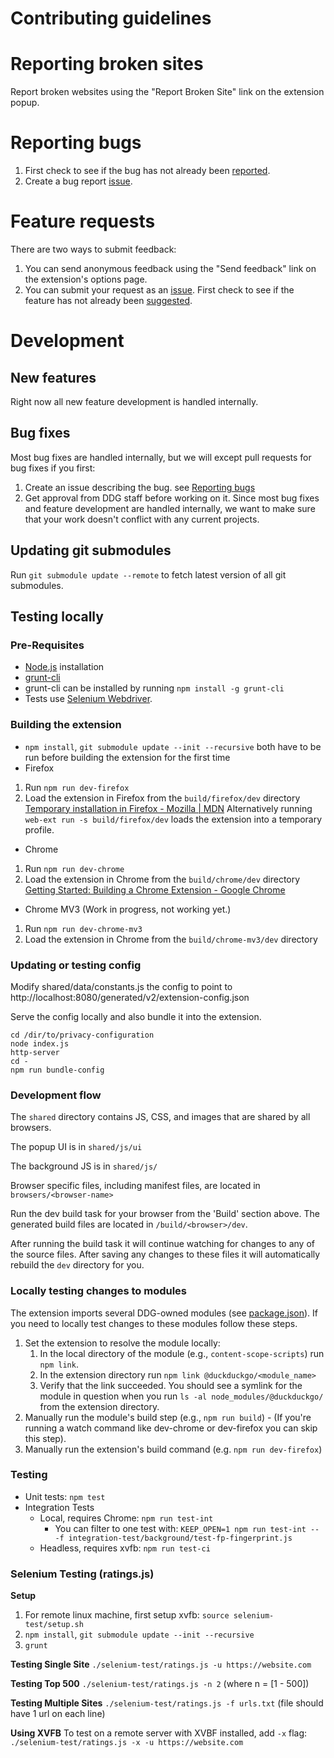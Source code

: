 # Contributing guidelines

# Reporting broken sites

Report broken websites using the "Report Broken Site" link on the extension popup.

# Reporting bugs

1. First check to see if the bug has not already been [reported](https://github.com/duckduckgo/duckduckgo-privacy-extension/issues).
2. Create a bug report [issue](https://github.com/duckduckgo/duckduckgo-privacy-extension/issues/new?template=bug_report.md).

# Feature requests

There are two ways to submit feedback:
1. You can send anonymous feedback using the "Send feedback" link on the extension's options page.
2. You can submit your request as an [issue](https://github.com/duckduckgo/duckduckgo-privacy-extension/issues/new?template=feature_request.md). First check to see if the feature has not already been [suggested](https://github.com/duckduckgo/duckduckgo-privacy-extension/issues).

# Development

## New features

Right now all new feature development is handled internally.

## Bug fixes

Most bug fixes are handled internally, but we will except pull requests for bug fixes if you first:
1. Create an issue describing the bug. see [Reporting bugs](CONTRIBUTING.md#reporting-bugs)
2. Get approval from DDG staff before working on it. Since most bug fixes and feature development are handled internally, we want to make sure that your work doesn't conflict with any current projects.

## Updating git submodules

Run `git submodule update --remote` to fetch latest version of all git submodules.

## Testing locally

### Pre-Requisites
- [Node.js](https://nodejs.org) installation
- [grunt-cli](https://gruntjs.com/getting-started)
- grunt-cli can be installed by running `npm install -g grunt-cli`
- Tests use [Selenium Webdriver](http://seleniumhq.github.io/selenium/docs/api/javascript/index.html).

### Building the extension
- `npm install`, `git submodule update --init --recursive` both have to be run before building the extension for the first time 
- Firefox
 1. Run `npm run dev-firefox`
 2. Load the extension in Firefox from the `build/firefox/dev` directory
[Temporary installation in Firefox - Mozilla | MDN](https://developer.mozilla.org/en-US/Add-ons/WebExtensions/Temporary_Installation_in_Firefox)
    Alternatively running `web-ext run -s build/firefox/dev` loads the extension into a temporary profile.

- Chrome
 1. Run `npm run dev-chrome`
 2. Load the extension in Chrome from the `build/chrome/dev` directory
[Getting Started: Building a Chrome Extension - Google Chrome](https://developer.chrome.com/extensions/getstarted#unpacked)

- Chrome MV3 (Work in progress, not working yet.)
 1. Run `npm run dev-chrome-mv3`
 2. Load the extension in Chrome from the `build/chrome-mv3/dev` directory

### Updating or testing config

Modify shared/data/constants.js the config to point to http://localhost:8080/generated/v2/extension-config.json

Serve the config locally and also bundle it into the extension.

```
cd /dir/to/privacy-configuration
node index.js
http-server
cd -
npm run bundle-config
```

### Development flow

The `shared` directory contains JS, CSS, and images that are shared by all browsers.

The popup UI is in `shared/js/ui`

The background JS is in `shared/js/`

Browser specific files, including manifest files, are located in `browsers/<browser-name>`

Run the dev build task for your browser from the 'Build' section above. The generated build files are located in `/build/<browser>/dev`.

After running the build task it will continue watching for changes to any of the source files. After saving any changes to these files it will automatically rebuild the `dev` directory for you.

### Locally testing changes to modules

The extension imports several DDG-owned modules (see [package.json](https://github.com/duckduckgo/duckduckgo-privacy-extension/blob/7a5616b5c54155a99f79c672e007785f76a8d3ee/package.json#L75-L78)). If you need to locally test changes to these modules follow these steps.

1. Set the extension to resolve the module locally:
    1. In the local directory of the module (e.g., `content-scope-scripts`) run `npm link`.
    2. In the extension directory run `npm link @duckduckgo/<module_name>`
    3. Verify that the link succeeded. You should see a symlink for the module in question when you run `ls -al node_modules/@duckduckgo/` from the extension directory.
2. Manually run the module's build step (e.g., `npm run build`) - (If you're running a watch command like dev-chrome or dev-firefox you can skip this step).
3. Manually run the extension's build command (e.g. `npm run dev-firefox`)

### Testing
- Unit tests: `npm test`
- Integration Tests
  - Local, requires Chrome: `npm run test-int`
    - You can filter to one test with: `KEEP_OPEN=1 npm run test-int -- -f integration-test/background/test-fp-fingerprint.js`
  - Headless, requires xvfb: `npm run test-ci`

### Selenium Testing (ratings.js)

**Setup**

1. For remote linux machine, first setup xvfb: `source selenium-test/setup.sh`
2. `npm install`, `git submodule update --init --recursive`
3. `grunt`

**Testing Single Site** `./selenium-test/ratings.js -u https://website.com`

**Testing Top 500** `./selenium-test/ratings.js -n 2` (where n = [1 - 500])

**Testing Multiple Sites** `./selenium-test/ratings.js -f urls.txt` (file should have 1 url on each line)

**Using XVFB** To test on a remote server with XVBF installed, add `-x` flag: `./selenium-test/ratings.js -x -u https://website.com`
